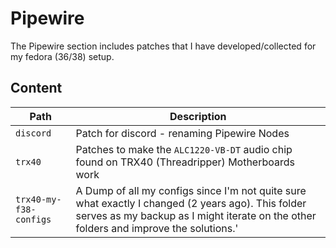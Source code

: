 # Pipewire

The Pipewire section includes patches that I have developed/collected for my fedora (36/38) setup.

## Content

 Path | Description
---|---
`discord` | Patch for discord - renaming Pipewire Nodes
`trx40` | Patches to make the `ALC1220-VB-DT` audio chip found on TRX40 (Threadripper) Motherboards work
`trx40-my-f38-configs` | A Dump of all my configs since I'm not quite sure what exactly I changed (2 years ago). This folder serves as my backup as I might iterate on the other folders and improve the solutions.'

